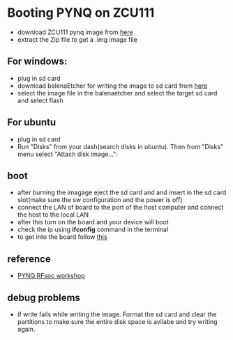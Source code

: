 # **Booting PYNQ on ZCU111**
- download  ZCU111 pynq image from [here](http://www.pynq.io/board.html)
- extract the Zip file to get a .img image file
## For windows:
- plug in sd card
- download balenaEtcher for writing the image to sd card from [here](https://www.balena.io/etcher/)
- select the image file in the balenaetcher and select the target sd card and select flash
## For ubuntu
- plug in sd card
- Run "Disks" from your dash(search disks in ubuntu). Then from "Disks" menu select "Attach disk image...":
## boot
- after burning the imagage eject the sd card and and insert in the sd card slot(make sure the sw configuration and the power is off)
- connect the LAN of board to the port of the host computer and connect the host to the local LAN
- after this turn on the board and your device will boot
- check the ip using **ifconfig** command in the terminal
- to get into the board follow [this](https://www.youtube.com/watch?v=PaQBQkDZaks)
## reference
- [PYNQ RFsoc workshop](https://github.com/Xilinx/PYNQ_RFSOC_Workshop)
## debug problems
- if write fails while writing the image. Format the sd card and clear the partitions to make sure the entire disk space is avilabe and try writing again.
